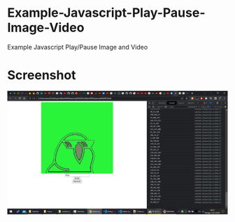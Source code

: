 # Example-Javascript-Play-Pause-Image-Video
Example Javascript Play/Pause Image and Video

# Screenshot
<img src=https://github.com/romadebrian/Example-Javascript-Play-Pause-Image-Video/blob/main/Screenshot.png />
